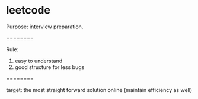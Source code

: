 leetcode
========
Purpose: interview preparation.

========

Rule: 
  1. easy to understand
  2. good structure for less bugs

========

target:
  the most straight forward solution online (maintain efficiency as well)

